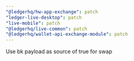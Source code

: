 ```yaml
---
"@ledgerhq/hw-app-exchange": patch
"ledger-live-desktop": patch
"live-mobile": patch
"@ledgerhq/live-common": patch
"@ledgerhq/wallet-api-exchange-module": patch
---
```


Use bk payload as source of true for swap
